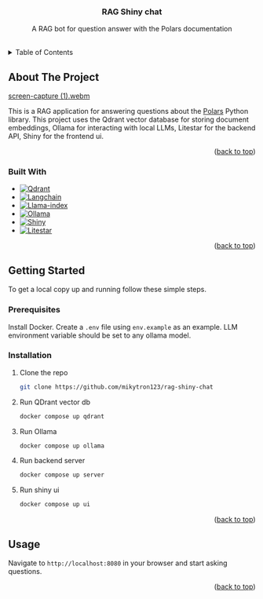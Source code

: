 
<a name="readme-top"></a>

<h3 align="center">RAG Shiny chat</h3>

  <p align="center">
    A RAG bot for question answer with the Polars documentation
    <br />
    <br />
  </p>
</div>



<!-- TABLE OF CONTENTS -->
<details>
  <summary>Table of Contents</summary>
  <ol>
    <li>
      <a href="#about-the-project">About The Project</a>
      <ul>
        <li><a href="#built-with">Built With</a></li>
      </ul>
    </li>
    <li>
      <a href="#getting-started">Getting Started</a>
      <ul>
        <li><a href="#prerequisites">Prerequisites</a></li>
        <li><a href="#installation">Installation</a></li>
      </ul>
    </li>
    <li><a href="#usage">Usage</a></li>
  </ol>
</details>



<!-- ABOUT THE PROJECT -->
## About The Project
[screen-capture (1).webm](https://github.com/mikytron123/rag-shiny-chat/assets/25290130/47d2bef1-d117-4130-b257-4a3809436dba)

This is a RAG application for answering questions about the [Polars](https://pola.rs/) Python library. This project uses the Qdrant vector database for storing document embeddings, Ollama for interacting with local LLMs, Litestar for the backend API, Shiny for the frontend ui. 

<p align="right">(<a href="#readme-top">back to top</a>)</p>



### Built With

* [![Qdrant]][Qdrant-url]
* [![Langchain][Langchain-logo]][Langchain-url]
* [![Llama-index]][Llama-index-url]
* [![Ollama]][Ollama-url]
* [![Shiny]][Shiny-url]
* [![Litestar]][Litestar-url]

<p align="right">(<a href="#readme-top">back to top</a>)</p>



<!-- GETTING STARTED -->
## Getting Started

To get a local copy up and running follow these simple steps.

### Prerequisites

Install Docker.
Create a `.env` file using `env.example` as an example.
LLM environment variable should be set to any ollama model.

### Installation

1. Clone the repo
   ```sh
   git clone https://github.com/mikytron123/rag-shiny-chat
   ```
2. Run QDrant vector db
   ```sh
   docker compose up qdrant
   ```
3. Run Ollama
   ```sh
   docker compose up ollama
   ```
4. Run backend server
   ```sh
   docker compose up server
   ```
5. Run shiny ui
   ```sh
   docker compose up ui
   ```
<p align="right">(<a href="#readme-top">back to top</a>)</p>



<!-- USAGE EXAMPLES -->
## Usage

Navigate to `http://localhost:8080` in your browser and start asking questions.

<p align="right">(<a href="#readme-top">back to top</a>)</p>



<!-- MARKDOWN LINKS & IMAGES -->

[Qdrant]: https://img.shields.io/badge/Qdrant-black?style=for-the-badge
[Qdrant-url]: https://qdrant.tech/
[Langchain-url]: https://www.langchain.com/
[Langchain-logo]: https://img.shields.io/badge/langchain-1C3C3C?style=for-the-badge&logo=langchain
[Llama-index]: https://img.shields.io/badge/Llamaindex-black?style=for-the-badge
[Llama-index-url]: https://www.llamaindex.ai/
[Ollama]: https://img.shields.io/badge/Ollama-black?style=for-the-badge
[Ollama-url]: https://www.ollama.com/
[Shiny]: https://img.shields.io/badge/Shiny-black?style=for-the-badge
[Shiny-url]: https://shiny.posit.co/py/
[Litestar]: https://img.shields.io/badge/Litestar-black?style=for-the-badge
[Litestar-url]: https://litestar.dev/
